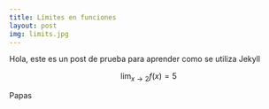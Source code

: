 ```yaml
---
title: Límites en funciones
layout: post
img: limits.jpg
---  
```

  
Hola, este es un post de prueba para aprender como se utiliza Jekyll

$$ \lim_{x \to 2} f(x) = 5 $$ 

Papas

